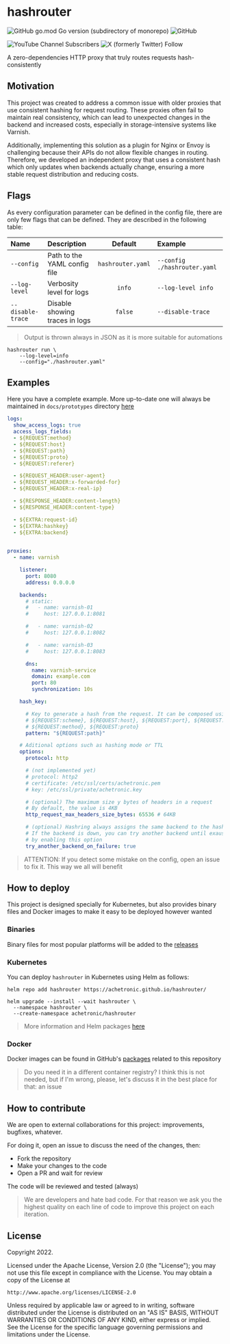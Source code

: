 # hashrouter

![GitHub go.mod Go version (subdirectory of monorepo)](https://img.shields.io/github/go-mod/go-version/achetronic/hashrouter)
![GitHub](https://img.shields.io/github/license/achetronic/hashrouter)

![YouTube Channel Subscribers](https://img.shields.io/youtube/channel/subscribers/UCeSb3yfsPNNVr13YsYNvCAw?label=achetronic&link=http%3A%2F%2Fyoutube.com%2Fachetronic)
![X (formerly Twitter) Follow](https://img.shields.io/twitter/follow/achetronic?style=flat&logo=twitter&link=https%3A%2F%2Ftwitter.com%2Fachetronic)

A zero-dependencies HTTP proxy that truly routes requests hash-consistently

## Motivation

This project was created to address a common issue with older proxies that use consistent hashing for request routing. These proxies often fail to maintain real consistency, which can lead to unexpected changes in the backend and increased costs, especially in storage-intensive systems like Varnish.

Additionally, implementing this solution as a plugin for Nginx or Envoy is challenging because their APIs do not allow flexible changes in routing. Therefore, we developed an independent proxy that uses a consistent hash which only updates when backends actually change, ensuring a more stable request distribution and reducing costs.

## Flags

As every configuration parameter can be defined in the config file, there are only few flags that can be defined.
They are described in the following table:

| Name              | Description                    |      Default      | Example                      |
|:------------------|:-------------------------------|:-----------------:|:-----------------------------|
| `--config`        | Path to the YAML config file   | `hashrouter.yaml` | `--config ./hashrouter.yaml` |
| `--log-level`     | Verbosity level for logs       |      `info`       | `--log-level info`           |
| `--disable-trace` | Disable showing traces in logs |      `false`      | `--disable-trace`            |

> Output is thrown always in JSON as it is more suitable for automations

```console
hashrouter run \
    --log-level=info
    --config="./hashrouter.yaml"
```

## Examples

Here you have a complete example. More up-to-date one will always be maintained in 
`docs/prototypes` directory [here](./docs/prototypes)


```yaml
logs:
  show_access_logs: true
  access_logs_fields:
  - ${REQUEST:method}
  - ${REQUEST:host}
  - ${REQUEST:path}
  - ${REQUEST:proto}
  - ${REQUEST:referer}

  - ${REQUEST_HEADER:user-agent}
  - ${REQUEST_HEADER:x-forwarded-for}
  - ${REQUEST_HEADER:x-real-ip}

  - ${RESPONSE_HEADER:content-length}
  - ${RESPONSE_HEADER:content-type}

  - ${EXTRA:request-id}
  - ${EXTRA:hashkey}
  - ${EXTRA:backend}
  

proxies:
  - name: varnish

    listener:
      port: 8080
      address: 0.0.0.0

    backends:
      # static:
      #   - name: varnish-01
      #     host: 127.0.0.1:8081

      #   - name: varnish-02
      #     host: 127.0.0.1:8082

      #   - name: varnish-03
      #     host: 127.0.0.1:8083

      dns:
        name: varnish-service
        domain: example.com
        port: 80
        synchronization: 10s

    hash_key:

      # Key to generate a hash from the request. It can be composed using any of the following:
      # ${REQUEST:scheme}, ${REQUEST:host}, ${REQUEST:port}, ${REQUEST:path}, ${REQUEST:query}
      # ${REQUEST:method}, ${REQUEST:proto}
      pattern: "${REQUEST:path}"

    # Aditional options such as hashing mode or TTL
    options:
      protocol: http

      # (not implemented yet)
      # protocol: http2
      # certificate: /etc/ssl/certs/achetronic.pem
      # key: /etc/ssl/private/achetronic.key

      # (optional) The maximum size y bytes of headers in a request
      # By default, the value is 4KB
      http_request_max_headers_size_bytes: 65536 # 64KB

      # (optional) Hashring always assigns the same backend to the hashkey.
      # If the backend is down, you can try another backend until exaushting all of them
      # by enabling this option
      try_another_backend_on_failure: true

```

> ATTENTION:
> If you detect some mistake on the config, open an issue to fix it. This way we all will benefit

## How to deploy

This project is designed specially for Kubernetes, but also provides binary files 
and Docker images to make it easy to be deployed however wanted

### Binaries

Binary files for most popular platforms will be added to the [releases](https://github.com/achetronic/hashrouter/releases)

### Kubernetes

You can deploy `hashrouter` in Kubernetes using Helm as follows:

```console
helm repo add hashrouter https://achetronic.github.io/hashrouter/

helm upgrade --install --wait hashrouter \
  --namespace hashrouter \
  --create-namespace achetronic/hashrouter
```

> More information and Helm packages [here](https://achetronic.github.io/hashrouter/)


### Docker

Docker images can be found in GitHub's [packages](https://github.com/achetronic/hashrouter/pkgs/container/hashrouter) 
related to this repository

> Do you need it in a different container registry? I think this is not needed, but if I'm wrong, please, let's discuss 
> it in the best place for that: an issue

## How to contribute

We are open to external collaborations for this project: improvements, bugfixes, whatever.

For doing it, open an issue to discuss the need of the changes, then:

- Fork the repository
- Make your changes to the code
- Open a PR and wait for review

The code will be reviewed and tested (always)

> We are developers and hate bad code. For that reason we ask you the highest quality
> on each line of code to improve this project on each iteration.

## License

Copyright 2022.

Licensed under the Apache License, Version 2.0 (the "License");
you may not use this file except in compliance with the License.
You may obtain a copy of the License at

    http://www.apache.org/licenses/LICENSE-2.0

Unless required by applicable law or agreed to in writing, software
distributed under the License is distributed on an "AS IS" BASIS,
WITHOUT WARRANTIES OR CONDITIONS OF ANY KIND, either express or implied.
See the License for the specific language governing permissions and
limitations under the License.
